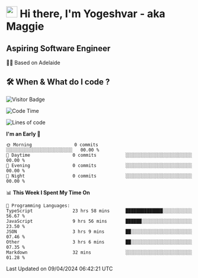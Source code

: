 <h1><img src="https://emojis.slackmojis.com/emojis/images/1531849430/4246/blob-sunglasses.gif?1531849430" width="30"/> Hi there, I'm Yogeshvar - aka Maggie</h1>

## Aspiring Software Engineer
🏂🏻  Based on Adelaide 

## 🛠 When & What do I code ?  

![Visitor Badge](https://visitor-badge.feriirawann.repl.co?username=yogeshvar&repo=yogeshvar&label=Visitors&style=plastic&color=%23457BFF&contentType=svg)

<!--START_SECTION:waka-->
![Code Time](http://img.shields.io/badge/Code%20Time-2%2C840%20hrs%2017%20mins-blue)

![Lines of code](https://img.shields.io/badge/From%20Hello%20World%20I%27ve%20Written-0%20lines%20of%20code-blue)

**I'm an Early 🐤** 

```text
🌞 Morning                0 commits           ░░░░░░░░░░░░░░░░░░░░░░░░░   00.00 % 
🌆 Daytime                0 commits           ░░░░░░░░░░░░░░░░░░░░░░░░░   00.00 % 
🌃 Evening                0 commits           ░░░░░░░░░░░░░░░░░░░░░░░░░   00.00 % 
🌙 Night                  0 commits           ░░░░░░░░░░░░░░░░░░░░░░░░░   00.00 % 
```


📊 **This Week I Spent My Time On** 

```text
💬 Programming Languages: 
TypeScript               23 hrs 58 mins      ██████████████░░░░░░░░░░░   56.67 % 
JavaScript               9 hrs 56 mins       ██████░░░░░░░░░░░░░░░░░░░   23.50 % 
JSON                     3 hrs 9 mins        ██░░░░░░░░░░░░░░░░░░░░░░░   07.46 % 
Other                    3 hrs 6 mins        ██░░░░░░░░░░░░░░░░░░░░░░░   07.35 % 
Markdown                 32 mins             ░░░░░░░░░░░░░░░░░░░░░░░░░   01.28 % 
```


 Last Updated on 09/04/2024 06:42:21 UTC
<!--END_SECTION:waka-->
